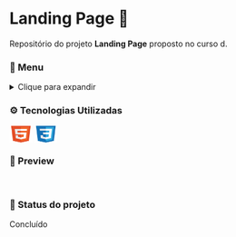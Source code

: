 # Landing Page 💭

Repositório do projeto **Landing Page** proposto no curso d.

### 🎯 Menu

<details>
<summary>Clique para expandir</summary>
◽ <a href="#tecnologias">Tecnologias</a> <br>
◽ <a href="#preview">Preview</a> <br>
◽ <a href="#status">Status do Projeto</a> <br>

</details>


<h3 id="tecnologias">⚙️ Tecnologias Utilizadas</h3>

<div style="display: inline_block">
  <img align="center" alt="mi-HTML" height="30" width="40" src="https://raw.githubusercontent.com/devicons/devicon/master/icons/html5/html5-original.svg">
  <img align="center" alt="mi-CSS" height="30" width="40" src="https://raw.githubusercontent.com/devicons/devicon/master/icons/css3/css3-original.svg">
</div>


<h3 id="preview">🎥 Preview</h3>

<img src="" width="600px">

<h3 id="status">📌 Status do projeto</h3>

Concluído
